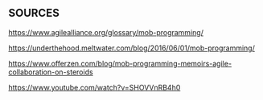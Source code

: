 ## SOURCES

https://www.agilealliance.org/glossary/mob-programming/

https://underthehood.meltwater.com/blog/2016/06/01/mob-programming/

https://www.offerzen.com/blog/mob-programming-memoirs-agile-collaboration-on-steroids

https://www.youtube.com/watch?v=SHOVVnRB4h0